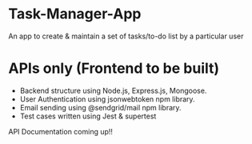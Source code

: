 # Task-Manager-App
An app to create & maintain a set of tasks/to-do list by a particular user

# APIs only (Frontend to be built)
- Backend structure using Node.js, Express.js, Mongoose.
- User Authentication using jsonwebtoken npm library.
- Email sending using @sendgrid/mail npm library.
- Test cases written using Jest & supertest

API Documentation coming up!!
